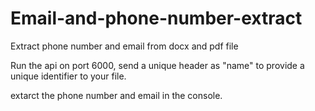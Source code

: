 # Email-and-phone-number-extract

Extract phone number and email from docx and pdf file

Run the api on port 6000, send a unique header as "name" to provide a unique identifier to your file.

extarct the phone number and email in the console.
